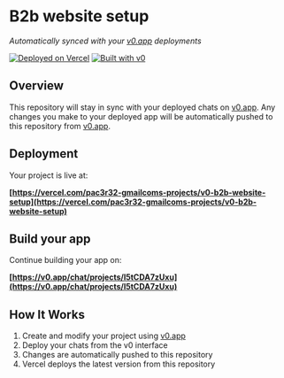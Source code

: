 # B2b website setup

*Automatically synced with your [v0.app](https://v0.app) deployments*

[![Deployed on Vercel](https://img.shields.io/badge/Deployed%20on-Vercel-black?style=for-the-badge&logo=vercel)](https://vercel.com/pac3r32-gmailcoms-projects/v0-b2b-website-setup)
[![Built with v0](https://img.shields.io/badge/Built%20with-v0.app-black?style=for-the-badge)](https://v0.app/chat/projects/l5tCDA7zUxu)

## Overview

This repository will stay in sync with your deployed chats on [v0.app](https://v0.app).
Any changes you make to your deployed app will be automatically pushed to this repository from [v0.app](https://v0.app).

## Deployment

Your project is live at:

**[https://vercel.com/pac3r32-gmailcoms-projects/v0-b2b-website-setup](https://vercel.com/pac3r32-gmailcoms-projects/v0-b2b-website-setup)**

## Build your app

Continue building your app on:

**[https://v0.app/chat/projects/l5tCDA7zUxu](https://v0.app/chat/projects/l5tCDA7zUxu)**

## How It Works

1. Create and modify your project using [v0.app](https://v0.app)
2. Deploy your chats from the v0 interface
3. Changes are automatically pushed to this repository
4. Vercel deploys the latest version from this repository